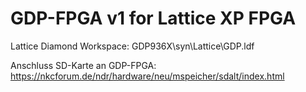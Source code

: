 # GDP-FPGA v1 for Lattice XP FPGA

Lattice Diamond Workspace: GDP936X\syn\Lattice\GDP.ldf

Anschluss SD-Karte an GDP-FPGA: https://nkcforum.de/ndr/hardware/neu/mspeicher/sdalt/index.html